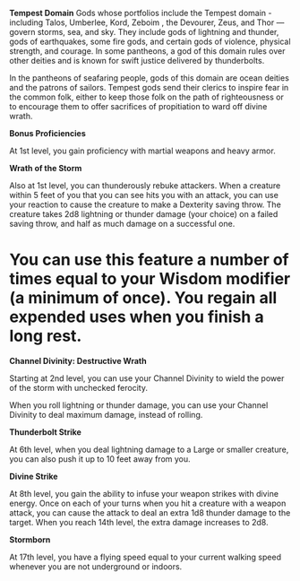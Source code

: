 __**Tempest Domain**__
Gods whose portfolios include the Tempest domain - including Talos, Umberlee, Kord, Zeboim , the Devourer, Zeus, and Thor — govern storms, sea, and sky. They include gods of lightning and thunder, gods of earthquakes, some fire gods, and certain gods of violence, physical strength, and courage. In some pantheons, a god of this domain rules over other deities and is known for swift justice delivered by thunderbolts. 

In the pantheons of seafaring people, gods of this domain are ocean deities and the patrons of sailors. Tempest gods send their clerics to inspire fear in the common folk, either to keep those folk on the path of righteousness or to encourage them to offer sacrifices of propitiation to ward off divine wrath.

**Bonus Proficiencies**

At 1st level, you gain proficiency with martial weapons and heavy armor.

**Wrath of the Storm**

Also at 1st level, you can thunderously rebuke attackers. When a creature within 5 feet of you that you can see hits you with an attack, you can use your reaction to cause the creature to make a Dexterity saving throw. The creature takes 2d8 lightning or thunder damage (your choice) on a failed saving throw, and half as much damage on a successful one.

You can use this feature a number of times equal to your Wisdom  modifier (a minimum of once). You regain 
all expended uses when you finish a long rest.
===
**Channel Divinity: Destructive Wrath**

Starting at 2nd level, you can use your Channel Divinity to wield the power of the storm with unchecked ferocity.

When you roll lightning or thunder damage, you can use your Channel Divinity to deal maximum damage, 
instead of rolling.

**Thunderbolt Strike**

At 6th level, when you deal lightning damage to a Large or smaller creature, you can also push it up to  10 feet away from you.

**Divine Strike**

At 8th level, you gain the ability to infuse your weapon strikes with divine energy. Once on each of your turns when you hit a creature with a weapon attack, you can cause the attack to deal an extra 1d8 thunder damage to the target. When you reach 14th level, the extra damage increases to 2d8.

**Stormborn**

At 17th level, you have a flying speed equal to your current walking speed whenever you are not underground or indoors.